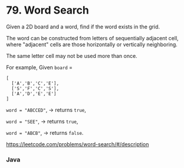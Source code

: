# 79. Word Search
Given a 2D board and a word, find if the word exists in the grid.

The word can be constructed from letters of sequentially adjacent cell,
where "adjacent" cells are those horizontally or vertically neighboring.

The same letter cell may not be used more than once.

For example,
Given `board` =
```
[
  ['A','B','C','E'],
  ['S','F','C','S'],
  ['A','D','E','E']
]
```
`word = "ABCCED"`, -> returns `true`,

`word = "SEE"`, -> returns `true`,

`word = "ABCB"`, -> returns `false`.

https://leetcode.com/problems/word-search/#/description

### Java

```java

```
